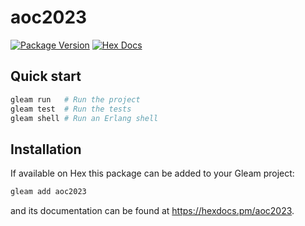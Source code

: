# aoc2023

[![Package Version](https://img.shields.io/hexpm/v/aoc2023)](https://hex.pm/packages/aoc2023)
[![Hex Docs](https://img.shields.io/badge/hex-docs-ffaff3)](https://hexdocs.pm/aoc2023/)

## Quick start

```sh
gleam run   # Run the project
gleam test  # Run the tests
gleam shell # Run an Erlang shell
```

## Installation

If available on Hex this package can be added to your Gleam project:

```sh
gleam add aoc2023
```

and its documentation can be found at <https://hexdocs.pm/aoc2023>.
